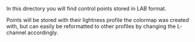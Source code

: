 In this directory you will find control points stored in LAB format.

Points will be stored with their lightness profile the colormap was created with, but can easily be reformatted to other profiles by changing the L-channel accordingly.